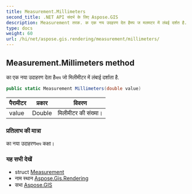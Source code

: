 ```yaml
---
title: Measurement.Millimeters
second_title: .NET API संदर्भ के लिए Aspose.GIS
description: Measurement तरक. क एक नय उदहरण देत हैमप ज मलमटर में लंबई दर्शत है.
type: docs
weight: 60
url: /hi/net/aspose.gis.rendering/measurement/millimeters/
---
```

## Measurement.Millimeters method

का एक नया उदाहरण देता है`माप` जो मिलीमीटर में लंबाई दर्शाता है.

```csharp
public static Measurement Millimeters(double value)
```

| पैरामीटर | प्रकार | विवरण |
| --- | --- | --- |
| value | Double | मिलीमीटर की संख्या। |

### प्रतिलाभ की मात्रा

का नया उदाहरण`माप` कक्षा।

### यह सभी देखें

* struct [Measurement](../)
* नाम स्थान [Aspose.Gis.Rendering](../../measurement/)
* सभा [Aspose.GIS](../../../)


